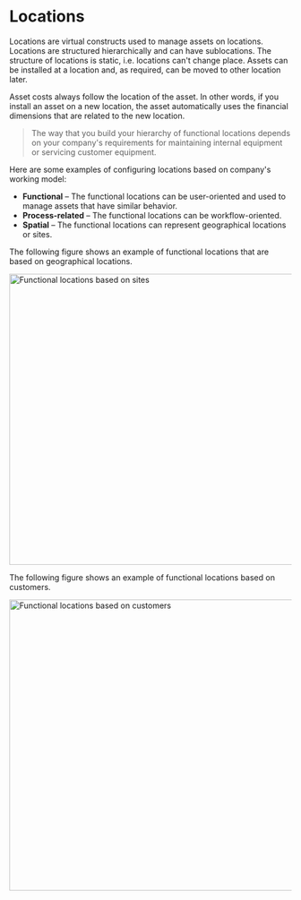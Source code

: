 # Locations 

Locations are virtual constructs used to manage assets on locations. Locations are structured hierarchically and can have sublocations. The structure of locations is static, i.e. locations can't change place. Assets can be installed at a location and, as required, can be moved to other location later.

Asset costs always follow the location of the asset. In other words, if you install an asset on a new location, the asset automatically uses the financial dimensions that are related to the new location.

> The way that you build your hierarchy of functional locations depends on your company's requirements for maintaining internal equipment or servicing customer equipment. 

Here are some examples of configuring locations based on company's working model:

- **Functional** – The functional locations can be user-oriented and used to manage assets that have similar behavior.
- **Process-related** – The functional locations can be workflow-oriented.
- **Spatial** – The functional locations can represent geographical locations or sites.

The following figure shows an example of functional locations that are based on geographical locations.

<img src="../images/functional-location-based-on-sites.png" alt="Functional locations based on sites" width="520"/>

The following figure shows an example of functional locations based on customers.

<img src="../images/functional-location-based-on-customers.png" alt="Functional locations based on customers" width="520"/>
